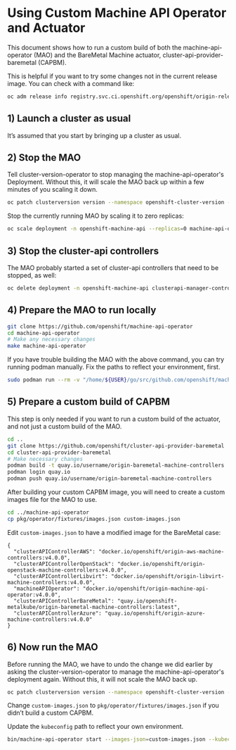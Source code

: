 # Using Custom Machine API Operator and Actuator

This document shows how to run a custom build of both the machine-api-operator
(MAO) and the BareMetal Machine actuator, cluster-api-provider-baremetal
(CAPBM).

This is helpful if you want to try some changes not in the current release
image.  You can check with a command like:

```sh
oc adm release info registry.svc.ci.openshift.org/openshift/origin-release:v4.0 --commits | grep baremetal
```

## 1) Launch a cluster as usual

It’s assumed that you start by bringing up a cluster as usual.

## 2) Stop the MAO

Tell cluster-version-operator to stop managing the machine-api-operator's
Deployment. Without this, it will scale the MAO back up within a few minutes of
you scaling it down.

```sh
oc patch clusterversion version --namespace openshift-cluster-version --type merge -p '{"spec":{"overrides":[{"kind":"Deployment","name":"machine-api-operator","namespace":"openshift-machine-api","unmanaged":true}]}}'
```

Stop the currently running MAO by scaling it to zero replicas:

```sh
oc scale deployment -n openshift-machine-api --replicas=0 machine-api-operator
```

## 3) Stop the cluster-api controllers

The MAO probably started a set of cluster-api controllers that need to be
stopped, as well:

```sh
oc delete deployment -n openshift-machine-api clusterapi-manager-controllers
```

## 4) Prepare the MAO to run locally

```sh
git clone https://github.com/openshift/machine-api-operator
cd machine-api-operator
# Make any necessary changes
make machine-api-operator
```

If you have trouble building the MAO with the above command, you can try
running podman manually.  Fix the paths to reflect your environment, first.

```sh
sudo podman run --rm -v "/home/${USER}/go/src/github.com/openshift/machine-api-operator":/go/src/github.com/openshift/machine-api-operator:Z -w /go/src/github.com/openshift/machine-api-operator golang:1.10 ./hack/go-build.sh machine-api-operator
```

## 5) Prepare a custom build of CAPBM

This step is only needed if you want to run a custom build of the actuator, and
not just a custom build of the MAO.

```sh
cd ..
git clone https://github.com/openshift/cluster-api-provider-baremetal
cd cluster-api-provider-baremetal
# Make necessary changes
podman build -t quay.io/username/origin-baremetal-machine-controllers .
podman login quay.io
podman push quay.io/username/origin-baremetal-machine-controllers
```

After building your custom CAPBM image, you will need to create a custom images
file for the MAO to use.

```sh
cd ../machine-api-operator
cp pkg/operator/fixtures/images.json custom-images.json
```

Edit `custom-images.json` to have a modified image for the BareMetal case:

```
{
  "clusterAPIControllerAWS": "docker.io/openshift/origin-aws-machine-controllers:v4.0.0",
  "clusterAPIControllerOpenStack": "docker.io/openshift/origin-openstack-machine-controllers:v4.0.0",
  "clusterAPIControllerLibvirt": "docker.io/openshift/origin-libvirt-machine-controllers:v4.0.0",
  "machineAPIOperator": "docker.io/openshift/origin-machine-api-operator:v4.0.0",
  "clusterAPIControllerBareMetal": "quay.io/openshift-metalkube/origin-baremetal-machine-controllers:latest",
  "clusterAPIControllerAzure": "quay.io/openshift/origin-azure-machine-controllers:v4.0.0"
}
```

## 6) Now run the MAO

Before running the MAO, we have to undo the change we did earlier by asking the
cluster-version-operator to manage the machine-api-operator's deployment again.
Without this, it will not scale the MAO back up.

```sh
oc patch clusterversion version --namespace openshift-cluster-version --type merge -p '{"spec":{"overrides":[{"kind":"Deployment","name":"machine-api-operator","namespace":"openshift-machine-api","unmanaged":false}]}}'
```

Change `custom-images.json` to `pkg/operator/fixtures/images.json` if you
didn’t build a custom CAPBM.

Update the `kubeconfig` path to reflect your own environment.

```sh
bin/machine-api-operator start --images-json=custom-images.json --kubeconfig=/home/${USER}/dev-scripts/ocp/auth/kubeconfig -v 4
```

